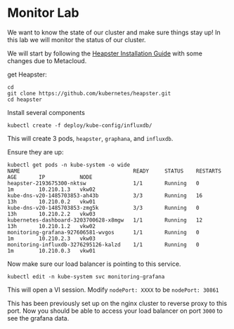 # Monitor Lab

We want to know the state of our cluster and make sure things stay up!  In this lab we will monitor the status of our cluster. 

We will start by following the [Heapster Installation Guide](https://github.com/kubernetes/heapster/blob/master/docs/influxdb.md) with some changes due to Metacloud. 

get Heapster: 


```
cd 
git clone https://github.com/kubernetes/heapster.git
cd heapster
```
Install several components

```
kubectl create -f deploy/kube-config/influxdb/
```

This will create 3 pods, ```heapster```, ```graphana```, and ```influxdb```.  

Ensure they are up: 

```
kubectl get pods -n kube-system -o wide
NAME                                    READY     STATUS    RESTARTS   AGE       IP           NODE
heapster-2193675300-nktsw               1/1       Running   0          1m        10.210.1.3   vkw02
kube-dns-v20-1485703853-ah43b           3/3       Running   16         13h       10.210.0.2   vkw01
kube-dns-v20-1485703853-zmg5k           3/3       Running   0          13h       10.210.2.2   vkw03
kubernetes-dashboard-3203700628-x8mgw   1/1       Running   12         13h       10.210.1.2   vkw02
monitoring-grafana-927606581-wvgos      1/1       Running   0          1m        10.210.2.3   vkw03
monitoring-influxdb-3276295126-kalzd    1/1       Running   0          1m        10.210.0.3   vkw01
```

Now make sure our load balancer is pointing to this service. 

```
kubectl edit -n kube-system svc monitoring-grafana
```
This will open a VI session.  Modify ```nodePort: XXXX``` to be ```nodePort: 30861```

This has been previously set up on the nginx cluster to reverse proxy to this port.  Now you should be able to access your load balancer on port ```3000``` to see the grafana data. 

